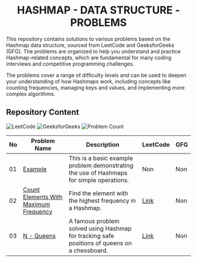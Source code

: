 <h1 align='center'>HASHMAP - DATA STRUCTURE - PROBLEMS</h1>

This repository contains solutions to various problems based on the Hashmap data structure, sourced from LeetCode and GeeksforGeeks (GFG). The problems are organized to help you understand and practice Hashmap-related concepts, which are fundamental for many coding interviews and competitive programming challenges.

The problems cover a range of difficulty levels and can be used to deepen your understanding of how Hashmaps work, including concepts like counting frequencies, managing keys and values, and implementing more complex algorithms.

## Repository Content

<p>
<img src="https://img.shields.io/badge/problems%20count-02-orange?logo=leetcode" alt="LeetCode">
<img src="https://img.shields.io/badge/problems%20count-00-darkgreen?logo=geeksforGeeks" alt="GeeksforGeeks">
<img src="https://img.shields.io/badge/total%20problems%20count-03-blue" alt="Problem Count"> 
</p>

| No | Problem Name | Description | LeetCode | GFG |
|----|--------------|-------------|----------|---------------|
| 01 | [Example](https://github.com/JawadSher/DSA-LeetCode-GFG-Problems-Repository/tree/main/20%20-%20Hashmap%20Data%20Structure%20Problems/01%20-%20Example) | This is a basic example problem demonstrating the use of Hashmaps for simple operations. | Non | Non |
| 02 | [Count Elements With Maximum Frequency](https://github.com/JawadSher/DSA-LeetCode-GFG-Problems-Repository/tree/main/20%20-%20Hashmap%20Data%20Structure%20Problems/02%20-%20Count%20Elements%20With%20Maximum%20Frequency) | Find the element with the highest frequency in a Hashmap. | [Link](https://leetcode.com/problems/count-elements-with-maximum-frequency/) | Non |
| 03 | [N - Queens](https://github.com/JawadSher/DSA-LeetCode-GFG-Problems-Repository/tree/main/20%20-%20Hashmap%20Data%20Structure%20Problems/03%20-%20N%20-%20Queens) | A famous problem solved using Hashmap for tracking safe positions of queens on a chessboard. | [Link](https://leetcode.com/problems/n-queens/) | Non |
